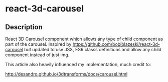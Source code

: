 # react-3d-carousel

## Description

React 3D Carousel component which allows any type of child component as part of
the carousel. Inspired by https://github.com/bobiblazeski/react-3d-carousel but
updated to use JSX, ES6 classs definitions and allow any child component
instead of just img.

This article also heavily influenced my implementation, much credit to:

http://desandro.github.io/3dtransforms/docs/carousel.html
